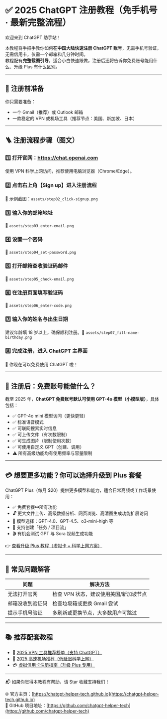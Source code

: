 # ✅ 2025 ChatGPT 注册教程（免手机号 · 最新完整流程）

欢迎来到 ChatGPT 助手站！

本教程将手把手教你如何**在中国大陆快速注册 ChatGPT 账号**，无需手机号验证，无需信用卡，仅需一个邮箱和几分钟时间。  
教程配有**完整截图引导**，适合小白快速跟做，注册后还将告诉你免费账号能用什么、升级 Plus 有什么区别。

---

## 🧰 注册前准备

你只需要准备：

- 一个 Gmail（推荐）或 Outlook 邮箱  
- 一款稳定的 VPN 或机场工具（推荐节点：美国、新加坡、日本）

---

## 🪜 注册流程步骤（图文）

### 1️⃣ 打开官网：https://chat.openai.com  
使用 VPN 科学上网访问，推荐使用电脑浏览器（Chrome/Edge）。

### 2️⃣ 点击右上角【Sign up】进入注册流程  
📸 示例截图：`assets/step02_click-signup.png`

### 3️⃣ 输入你的邮箱地址  
📸 `assets/step03_enter-email.png`

### 4️⃣ 设置一个密码  
📸 `assets/step04_set-password.png`

### 5️⃣ 打开邮箱查收验证码邮件  
📸 `assets/step05_check-email.png`

### 6️⃣ 在注册页面填写验证码  
📸 `assets/step06_enter-code.png`

### 7️⃣ 输入你的姓名与出生日期  
建议年龄填 18 岁以上，确保顺利注册。📸 `assets/step07_fill-name-birthday.png`

### 8️⃣ 完成注册，进入 ChatGPT 主界面  
🎉 你现在可以免费使用 ChatGPT 啦！

---

## 🎯 注册后：免费账号能做什么？

截至 2025 年，**ChatGPT 免费账号默认可使用 GPT-4o 模型（小模型版）**，具体包括：

- ✅ GPT-4o mini 模型访问（更快更轻）
- ✅ 标准语音模式
- ✅ 可联网搜索实时信息
- ✅ 可上传文件（有次数限制）
- ✅ 可生成图片（限制使用次数）
- ✅ 可使用自定义 GPT（创建、调用）
- ⚠️ 所有高级功能均有使用频率与容量限制

---

## 💳 想要更多功能？你可以选择升级到 Plus 套餐

ChatGPT Plus（每月 $20）提供更多模型和能力，适合日常高频或工作场景使用：

- ✅ 免费套餐中所有功能
- 🔓 更大文件上传、高级数据分析、网页浏览、高清图生成功能扩展访问
- 🔁 模型选择：GPT-4.0、GPT-4.5、o3-mini-high 等
- 🧠 支持创建「任务 / 项目流」
- 🎬 有机会测试 GPT 与 Sora 视频生成功能

👉 [查看升级 Plus 教程（虚拟卡 + 科学上网方案）](https://chatgpt-helper-tech.github.io/chatgpt-plus-guide/)

---

## 🔧 常见问题解答

| 问题 | 解决方法 |
|------|----------|
| 无法打开官网 | 检查 VPN 状态，建议使用美国/新加坡节点 |
| 邮箱没收到验证码 | 检查垃圾箱或更换 Gmail 尝试 |
| 提示手机号验证 | 多刷新或更换节点，大多数用户可跳过 |

---

## 📚 推荐配套教程

- 🔐 [2025 VPN 工具推荐榜单（支持 ChatGPT）](https://chatgpt-helper-tech.github.io/network-access/)
- 🚀 [2025 高速机场推荐（低延迟科学上网）](https://chatgpt-helper-tech.github.io/airport-guide/)
- 💳 [虚拟信用卡注册指南（升级 Plus 专用）](https://chatgpt-helper-tech.github.io/virtualcard/)

---

📬 如果你觉得本教程有帮助，请 Star 收藏支持我们！

🌐 官方主页：[https://chatgpt-helper-tech.github.io](https://chatgpt-helper-tech.github.io)  
📂 GitHub 项目地址：[https://github.com/chatgpt-helper-tech](https://github.com/chatgpt-helper-tech)
